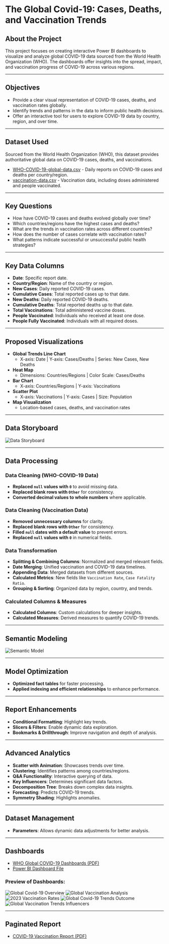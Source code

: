 # The Global Covid-19: Cases, Deaths, and Vaccination Trends

## About the Project
This project focuses on creating interactive Power BI dashboards to visualize and analyze global COVID-19 data sourced from the World Health Organization (WHO). The dashboards offer insights into the spread, impact, and vaccination progress of COVID-19 across various regions.

---
## Objectives
- Provide a clear visual representation of COVID-19 cases, deaths, and vaccination rates globally.
- Identify trends and patterns in the data to inform public health decisions.
- Offer an interactive tool for users to explore COVID-19 data by country, region, and over time.

---
## Dataset Used
Sourced from the World Health Organization (WHO), this dataset provides authoritative global data on COVID-19 cases, deaths, and vaccinations.

- [WHO-COVID-19-global-data.csv](https://github.com/ludreinsalvador/global-covid-19_data_analysis_dashboards/blob/main/WHO-COVID-19-global-data.csv) - Daily reports on COVID-19 cases and deaths per country/region.
- [vaccination-data.csv](https://github.com/ludreinsalvador/global-covid-19_data_analysis_dashboards/blob/main/vaccination-data.csv) - Vaccination data, including doses administered and people vaccinated.

---
## Key Questions
- How have COVID-19 cases and deaths evolved globally over time?
- Which countries/regions have the highest cases and deaths?
- What are the trends in vaccination rates across different countries?
- How does the number of cases correlate with vaccination rates?
- What patterns indicate successful or unsuccessful public health strategies?

---
## Key Data Columns
- **Date**: Specific report date.
- **Country/Region**: Name of the country or region.
- **New Cases**: Daily reported COVID-19 cases.
- **Cumulative Cases**: Total reported cases up to that date.
- **New Deaths**: Daily reported COVID-19 deaths.
- **Cumulative Deaths**: Total reported deaths up to that date.
- **Total Vaccinations**: Total administered vaccine doses.
- **People Vaccinated**: Individuals who received at least one dose.
- **People Fully Vaccinated**: Individuals with all required doses.

---
## Proposed Visualizations
- **Global Trends Line Chart**
  - X-axis: Date | Y-axis: Cases/Deaths | Series: New Cases, New Deaths
- **Heat Map**
  - Dimensions: Countries/Regions | Color Scale: Cases/Deaths
- **Bar Chart**
  - X-axis: Countries/Regions | Y-axis: Vaccinations
- **Scatter Plot**
  - X-axis: Vaccinations | Y-axis: Cases | Size: Population
- **Map Visualization**
  - Location-based cases, deaths, and vaccination rates

---
## Data Storyboard
![Data Storyboard](https://github.com/ludreinsalvador/global-covid-19_data_analysis_dashboards/blob/main/data-storyboard.png)

---
## Data Processing
### Data Cleaning (WHO-COVID-19 Data)
- **Replaced `null` values with `0`** to avoid missing data.
- **Replaced blank rows with `Other`** for consistency.
- **Converted decimal values to whole numbers** where applicable.

### Data Cleaning (Vaccination Data)
- **Removed unnecessary columns** for clarity.
- **Replaced blank rows with `Other`** for consistency.
- **Filled `null` dates with a default value** to prevent errors.
- **Replaced `null` values with `0`** in numerical fields.

### Data Transformation
- **Splitting & Combining Columns**: Normalized and merged relevant fields.
- **Date Merging**: Unified vaccination and COVID-19 data timelines.
- **Appending Data**: Merged datasets from different sources.
- **Calculated Metrics**: New fields like `Vaccination Rate`, `Case Fatality Ratio`.
- **Grouping & Sorting**: Organized data by region, country, and trends.

### Calculated Columns & Measures
- **Calculated Columns**: Custom calculations for deeper insights.
- **Calculated Measures**: Derived measures to quantify COVID-19 trends.

---
## Semantic Modeling
![Semantic Model](https://github.com/ludreinsalvador/global-covid-19_data_analysis_dashboards/blob/main/semantic-model.png)

---
## Model Optimization
- **Optimized fact tables** for faster processing.
- **Applied indexing and efficient relationships** to enhance performance.

---
## Report Enhancements
- **Conditional Formatting**: Highlight key trends.
- **Slicers & Filters**: Enable dynamic data exploration.
- **Bookmarks & Drillthrough**: Improve navigation and depth of analysis.

---
## Advanced Analytics
- **Scatter with Animation**: Showcases trends over time.
- **Clustering**: Identifies patterns among countries/regions.
- **Q&A Functionality**: Interactive querying of data.
- **Key Influencers**: Determines significant data factors.
- **Decomposition Tree**: Breaks down complex data insights.
- **Forecasting**: Predicts COVID-19 trends.
- **Symmetry Shading**: Highlights anomalies.

---
## Dataset Management
- **Parameters**: Allows dynamic data adjustments for better analysis.

---
## Dashboards
- [WHO Global COVID-19 Dashboards (PDF)](https://github.com/ludreinsalvador/global-covid-19_data_analysis_dashboards/blob/main/WHO_global-covid-19_dashboards.pdf)
- [Power BI Dashboard File](https://github.com/ludreinsalvador/global-covid-19_data_analysis_dashboards/blob/main/WHO_global-covid-19_dashboards.pbix)

### Preview of Dashboards:
![Global Covid-19 Overview](https://github.com/ludreinsalvador/global-covid-19_data_analysis_dashboards/blob/main/global-covid-19_overview.png)
![Global Vaccination Analysis](https://github.com/ludreinsalvador/global-covid-19_data_analysis_dashboards/blob/main/global-vaccination_analysis.png)
![2023 Vaccination Rates](https://github.com/ludreinsalvador/global-covid-19_data_analysis_dashboards/blob/main/2023_vaccination-rates.png)
![Global Covid-19 Trends Outcome](https://github.com/ludreinsalvador/global-covid-19_data_analysis_dashboards/blob/main/global-covid-19_trends-outcome.png)
![Global Vaccination Trends Influencers](https://github.com/ludreinsalvador/global-covid-19_data_analysis_dashboards/blob/main/global-vaccination_trends-influencers.png)

---
## Paginated Report
- [COVID-19 Vaccination Report (PDF)](https://github.com/ludreinsalvador/global-covid-19_data_analysis_dashboards/blob/main/WHO_global-covid-19_vaccination-paginated-report.pdf)

